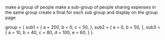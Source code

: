 make a group of people
make a sub-group of people sharing expenses in the same group
create a final for each sub group and display on the group page

group = {
  sub1 = {
    a = 200,
    b = 0,
    c = 50,
  },
  sub2 = {
    a = 0,
    b = 50,
  },
  sub3 = {
    a = 10,
    b = 40,
    c = 80,
    d = 100,
    e = 60,
  }
}